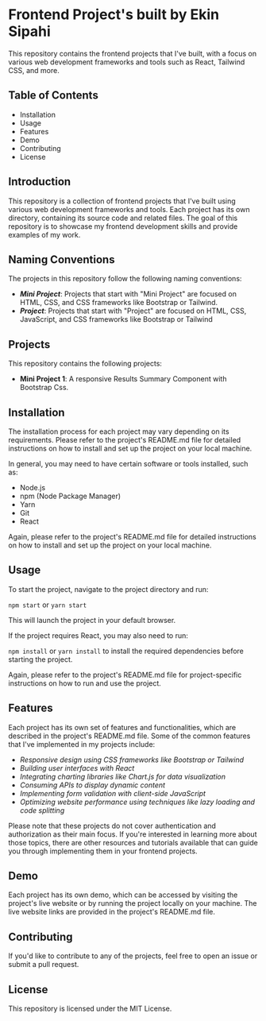 # Frontend Project's built by Ekin Sipahi

This repository contains the frontend projects that I've built, with a focus on various web development frameworks and tools such as React, Tailwind CSS, and more.

## Table of Contents


* Installation
* Usage
* Features
* Demo
* Contributing
* License

## Introduction

This repository is a collection of frontend projects that I've built using various web development frameworks and tools. Each project has its own directory, containing its source code and related files. The goal of this repository is to showcase my frontend development skills and provide examples of my work.

## Naming Conventions

The projects in this repository follow the following naming conventions:

* ***Mini Project***: Projects that start with "Mini Project" are focused on HTML, CSS, and CSS frameworks like Bootstrap or Tailwind.
* ***Project***: Projects that start with "Project" are focused on HTML, CSS, JavaScript, and CSS frameworks like Bootstrap or Tailwind

## Projects
This repository contains the following projects:

* **Mini Project 1**: A responsive Results Summary Component with Bootstrap Css.

## Installation

The installation process for each project may vary depending on its requirements. Please refer to the project's README.md file for detailed instructions on how to install and set up the project on your local machine.

In general, you may need to have certain software or tools installed, such as:

* Node.js
* npm (Node Package Manager)
* Yarn
* Git
* React

Again, please refer to the project's README.md file for detailed instructions on how to install and set up the project on your local machine.

## Usage

To start the project, navigate to the project directory and run:

`npm start` or `yarn start`

This will launch the project in your default browser.

If the project requires React, you may also need to run:

`npm install` or `yarn install`
to install the required dependencies before starting the project.

Again, please refer to the project's README.md file for project-specific instructions on how to run and use the project.

## Features

Each project has its own set of features and functionalities, which are described in the project's README.md file. Some of the common features that I've implemented in my projects include:

* *Responsive design using CSS frameworks like Bootstrap or Tailwind*
* *Building user interfaces with React*
* *Integrating charting libraries like Chart.js for data visualization*
* *Consuming APIs to display dynamic content*
* *Implementing form validation with client-side JavaScript*
* *Optimizing website performance using techniques like lazy loading and code splitting*

Please note that these projects do not cover authentication and authorization as their main focus. If you're interested in learning more about those topics, there are other resources and tutorials available that can guide you through implementing them in your frontend projects.


## Demo
Each project has its own demo, which can be accessed by visiting the project's live website or by running the project locally on your machine. The live website links are provided in the project's README.md file.


## Contributing
If you'd like to contribute to any of the projects, feel free to open an issue or submit a pull request.

## License
This repository is licensed under the MIT License.
